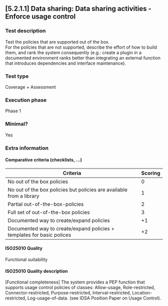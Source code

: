 
## [5.2.1.1] Data sharing: Data sharing activities - Enforce usage control
 
### Test description
Test the policies that are supported out of the box.  
For the policies that are not supported, describe the effort of how to build them, and rank the system consequently (e.g.: create a plugin in a documented environment ranks better than integrating an external function that introduces dependencies and interface maintenance).
 
### Test type
Coverage + Assessment
 
### Execution phase
Phase 1
 
### Minimal?
Yes
 
### Extra information
#### Comparative criteria (checklists, ...)
| Criteria           | Scoring          |
| ------------- | ------------- |
| No out of the box policies  | 0 |
| No out of the box policies but policies are available from a library  | 1 |
| Partial out-of-the-box-policies  | 2 |
| Full set of out-of-the-box policies  | 3 |
| Documented way to create/expand policies  | +1 |
| Documented way to create/expand policies + templates for basic polices   | +2 |

#### ISO25010 Quality
Functional suitability
#### ISO25010 Quality description
[Functional completeness] The system provides a PEP function that supports usage control policies of classes: Allow-usage, Role-restricted, Connector-restricted, Purpose-restricted, Interval-restricted, Location-restricted, Log-usage-of-data. (see IDSA Position Paper on Usage Control). 
    
